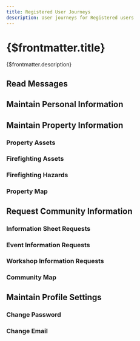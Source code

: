 ```yaml
---
title: Registered User Journeys
description: User journeys for Registered users
---
```


# {$frontmatter.title}

{$frontmatter.description}

## Read Messages

## Maintain Personal Information

## Maintain Property Information

### Property Assets

### Firefighting Assets

### Firefighting Hazards

### Property Map

## Request Community Information

### Information Sheet Requests

### Event Information Requests

### Workshop Information Requests

### Community Map

## Maintain Profile Settings

### Change Password

### Change Email
